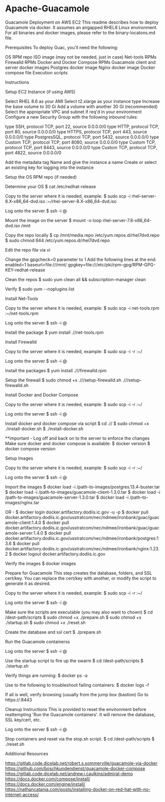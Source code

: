 # Apache-Guacamole
Guacamole Deployment on AWS EC2
This readme describes how to deploy Guacamole via docker. It assumes an airgapped RHEL8 Linux environment.
For all binaries and docker images, please refer to the binary-locatons.md file.

Prerequisites
To deploy Guac, you'll need the following:

OS RPM repo ISO image (may not be needed, just in case)
Net-tools RPMs
Firewalld RPMs
Docker and Docker Compose RPMs
Guacamole client and server docker images
Postgres docker image
Nginx docker image
Docker compose file
Execution scripts


Instructions

Setup EC2 Instance (if using AWS)

Select RHEL 8.6 as your AMI
Select t2.xlarge as your instance type
Increase the base volume to 30 Gi
Add a volume with another 30 Gi (recommended)
Select the appropriate VPC and subnet if req'd in your environment
Configure a new Security Group with the following inbound rules:

type SSH, protocol TCP, port 22, source 0.0.0.0/0
type HTTP, protocol TCP, port 80, source 0.0.0.0/0
type HTTPS, protocol TCP, port 443, source 0.0.0.0/0
type PostgresSQL, protocol TCP, port 5432, source 0.0.0.0/0
type Custom TCP, protocol TCP, port 8080, source 0.0.0.0/0
type Custom TCP, protocol TCP, port 8443, source 0.0.0.0/0
type Custom TCP, protocol TCP, port 4822, source 0.0.0.0/0


Add the metadata tag Name and give the instance a name
Create or select an existing key for logging into the instance


Setup the OS RPM repo (if needed)

Determine your OS
$ cat /etc/redhat-release

Copy to the server where it is needed, example:
$ sudo scp -i <pem> rhel-server-8.X-x86_64-dvd.iso <server>:~/rhel-server-8.X-x86_64-dvd.iso

Log onto the server
$ ssh -i <pem> <user>@<ipaddress>

Mount the image on the server
$ mount -o loop rhel-server-7.8-x86_64-dvd.iso /mnt

Copy the repo locally
$ cp /mnt/media.repo /etc/yum.repos.d/rhel7dvd.repo
$ sudo chmod 644 /etc/yum.repos.d/rhel7dvd.repo

Edit the repo file via vi



Change the gpgcheck=0 parameter to 1
Add the following lines at the end:
enabled=1
baseurl=file:///mnt/
gpgkey=file:///etc/pki/rpm-gpg/RPM-GPG-KEY-redhat-release



Clean the repos
$ sudo yum clean all && subscription-manager clean

Verify
$ sudo yum --noplugins list



Install Net-Tools

Copy to the server where it is needed, example:
$ sudo scp -i <pem> net-tools.rpm <server>:~/net-tools.rpm

Log onto the server
$ ssh -i <pem> <user>@<ipaddress>

Install the package
$ yum install ./<path>/net-tools.rpm



Install Firewalld

Copy to the server where it is needed, example:
$ sudo scp -i <pem> -r <path-to-rpms> <server>:~/<destpath>

Log onto the server
$ ssh -i <pem> <user>@<ipaddress>

Install the packages
$ yum install ./<destpath>/<path-to-rpms>/firewalld.rpm

Setup the firewall
$ sudo chmod +x ./<destpath>/<path-to-rpms>/setup-firewalld.sh
./<destpath>/<path-to-rpms>/setup-firewalld.sh



Install Docker and Docker Compose

Copy to the server where it is needed, example:
$ sudo scp -i <pem> -r <path-to-rpms> <server>:~/<destpath>

Log onto the server
$ ssh -i <pem> <user>@<ipaddress>

Install docker and docker compose via script
$ cd ./<destpath>/<path-to-rpms>
$ sudo chmod +x ./install-docker.sh
$ ./install-docker.sh

**important - Log off and back on to the server to enforce the changes
Make sure docker and docker compose is available:
$ docker version
$ docker compose version



Setup Images

Copy to the server where it is needed, example:
$ sudo scp -i <pem> -r <path-to-images> <server>:~/<destpath>

Log onto the server
$ ssh -i <pem> <user>@<ipaddress>

Import the images
$ docker load -i /path-to-images/postgres.13.4-buster.tar
$ docker load -i /path-to-images/guacamole-client-1.3.0.tar
$ docker load -i /path-to-images/guacamole-server-1.3.0.tar
$ docker load -i /path-to-images/nginx.tar



OR -
$ docker login docker.artifactory.dodiis.ic.gov -u <yourusername> -p <yourpassword>
$ docker pull docker.artifactory.dodiis.ic.gov/usstratcom/nec/ndmee/ironbank/guac/guacamole-client:1.4.0
$ docker pull docker.artifactory.dodiis.ic.gov/usstratcom/nec/ndmee/ironbank/guac/guacamole-server:1.4.0
$ docker pull docker.artifactory.dodiis.ic.gov/usstratcom/nec/ndmee/ironbank/postgres:13.6
$ docker pull docker.artifactory.dodiis.ic.gov/usstratcom/nec/ndmee/ironbank/nginx:1.23.2
$ docker logout docker.artifactory.dodiis.ic.gov



Verify the images
$ docker images



Prepare for Guacamole
This step creates the database, folders, and SSL cert/key. You can replace the cert/key with another, or modify the script to generate it as desired. 

Copy to the server where it is needed, example:
$ sudo scp -i <pem> -r <path-to-source> <server>:~/<destpath>

Log onto the server
$ ssh -i <pem> <user>@<ipaddress>

Make sure the scripts are executable (you may also want to chown)
$ cd /dest-path/scripts
$ sudo chmod +x ./prepare.sh
$ sudo chmod +x ./startup.sh
$ sudo chmod +x ./reset.sh

Create the database and ssl cert
$ ./prepare.sh



Run the Guacamole containerss

Log onto the server
$ ssh -i <pem> <user>@<ipaddress>

Use the startup script to fire up the swarm
$ cd /dest-path/scripts
$ ./startup.sh

Verify things are running:
$ docker ps -a

Use to the following to troubleshoot failing containers:
$ docker logs -f <containerid>

If all is well, verify browsing (usually from the jump box (bastion)
Go to https://<ipaddress>:8443



Cleanup Instructions
This is provided to reset the environment before reattempting 'Run the Guacamole containers'.
It will remove the database, SSL key/cert, etc.

Log onto the server
$ ssh -i <pem> <user>@<ipaddress>

Stop containers and reset via the stop.sh script.
$ cd /dest-path/scripts
$ ./reset.sh



Additional Resources

https://gitlab.code.dicelab.net/robert.s.sommerville/guacamole-via-docker
https://github.com/boschkundendienst/guacamole-docker-compose
https://gitlab.code.dicelab.net/andrew.j.caulkins/admiral-demo
https://docs.docker.com/compose/install/
https://docs.docker.com/engine/install/
https://nathancatania.com/posts/installing-docker-on-red-hat-with-no-internet-access/
